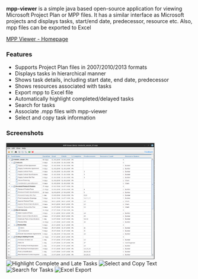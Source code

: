 **mpp-viewer** is a simple java based open-source application for viewing Microsoft Project Plan or MPP files. It has a similar interface as Microsoft projects and displays tasks, start/end date, predecessor, resource etc. Also, mpp files can be exported to Excel

[MPP Viewer - Homepage](http://samik-saha.github.io/mpp-viewer/)

### Features

 * Supports Project Plan files in 2007/2010/2013 formats
 * Displays tasks in hierarchical manner
 * Shows task details, including start date, end date, predecessor
 * Shows resources associated with tasks
 * Export mpp to Excel file
 * Automatically highlight completed/delayed tasks
 * Search for tasks
 * Associate .mpp files with mpp-viewer
 * Select and copy task information

### Screenshots

<img alt="Open MPP Files" src="./.doc/loaded_mpp_2025-07-10_18-44.png" width=400 title="Open MPP Files"/>
<img alt="Highlight Complete and Late Tasks" src="http://a.fsdn.com/con/app/proj/mpp-viewer/screenshots/mpp-viewer-highlight.PNG" width=400 title="Highlight Complete and Late Tasks"/>
<img alt="Select and Copy Text" src="http://a.fsdn.com/con/app/proj/mpp-viewer/screenshots/mpp-viewer%20copy.PNG" width=400 title="Select and Copy Text"/>
<img alt="Search for Tasks" src="http://a.fsdn.com/con/app/proj/mpp-viewer/screenshots/Search.PNG" width=400 title="Search for Tasks"/>
<img alt="Excel Export" src="http://a.fsdn.com/con/app/proj/mpp-viewer/screenshots/Excel%20export.PNG" width=400 title="Excel Export"/>
